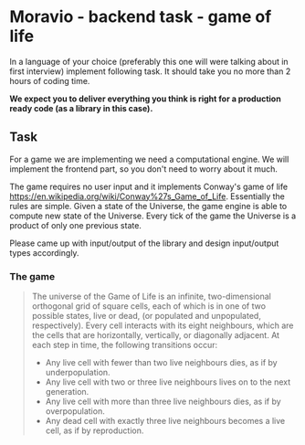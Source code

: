 # Moravio - backend task - game of life

In a language of your choice (preferably this one will were talking about in first interview) implement following task. It should take you no more than 2 hours of coding time.

**We expect you to deliver everything you think is right for a production ready code (as a library in this case).**

## Task

For a game we are implementing we need a computational engine. We will implement the frontend part, so you don't need to worry about it much.

The game requires no user input and it implements Conway's game of life <https://en.wikipedia.org/wiki/Conway%27s_Game_of_Life>. Essentially the rules are simple. Given a state of the Universe, the game engine is able to compute new state of the Universe. Every tick of the game the Universe is a product of only one previous state.

Please came up with input/output of the library and design input/output types accordingly.

### The game

> The universe of the Game of Life is an infinite, two-dimensional orthogonal grid of square cells, each of which is in one of two possible states, live or dead, (or populated and unpopulated, respectively). Every cell interacts with its eight neighbours, which are the cells that are horizontally, vertically, or diagonally adjacent. At each step in time, the following transitions occur:
> - Any live cell with fewer than two live neighbours dies, as if by underpopulation.
> - Any live cell with two or three live neighbours lives on to the next generation.
> - Any live cell with more than three live neighbours dies, as if by overpopulation.
> - Any dead cell with exactly three live neighbours becomes a live cell, as if by reproduction.